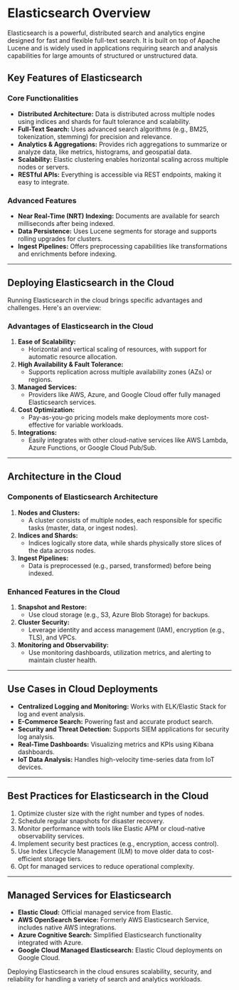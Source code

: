 # Elasticsearch Overview

Elasticsearch is a powerful, distributed search and analytics engine designed for fast and flexible full-text search. It is built on top of Apache Lucene and is widely used in applications requiring search and analysis capabilities for large amounts of structured or unstructured data.

## Key Features of Elasticsearch

### Core Functionalities
- **Distributed Architecture:** Data is distributed across multiple nodes using indices and shards for fault tolerance and scalability.
- **Full-Text Search:** Uses advanced search algorithms (e.g., BM25, tokenization, stemming) for precision and relevance.
- **Analytics & Aggregations:** Provides rich aggregations to summarize or analyze data, like metrics, histograms, and geospatial data.
- **Scalability:** Elastic clustering enables horizontal scaling across multiple nodes or servers.
- **RESTful APIs:** Everything is accessible via REST endpoints, making it easy to integrate.

### Advanced Features
- **Near Real-Time (NRT) Indexing:** Documents are available for search milliseconds after being indexed.
- **Data Persistence:** Uses Lucene segments for storage and supports rolling upgrades for clusters.
- **Ingest Pipelines:** Offers preprocessing capabilities like transformations and enrichments before indexing.

---

## Deploying Elasticsearch in the Cloud

Running Elasticsearch in the cloud brings specific advantages and challenges. Here's an overview:

### Advantages of Elasticsearch in the Cloud
1. **Ease of Scalability:**
    - Horizontal and vertical scaling of resources, with support for automatic resource allocation.
2. **High Availability & Fault Tolerance:**
    - Supports replication across multiple availability zones (AZs) or regions.
3. **Managed Services:**
    - Providers like AWS, Azure, and Google Cloud offer fully managed Elasticsearch services.
4. **Cost Optimization:**
    - Pay-as-you-go pricing models make deployments more cost-effective for variable workloads.
5. **Integrations:**
    - Easily integrates with other cloud-native services like AWS Lambda, Azure Functions, or Google Cloud Pub/Sub.

---

## Architecture in the Cloud

### Components of Elasticsearch Architecture
1. **Nodes and Clusters:**
    - A cluster consists of multiple nodes, each responsible for specific tasks (master, data, or ingest nodes).
2. **Indices and Shards:**
    - Indices logically store data, while shards physically store slices of the data across nodes.
3. **Ingest Pipelines:**
    - Data is preprocessed (e.g., parsed, transformed) before being indexed.

### Enhanced Features in the Cloud
1. **Snapshot and Restore:**
    - Use cloud storage (e.g., S3, Azure Blob Storage) for backups.
2. **Cluster Security:**
    - Leverage identity and access management (IAM), encryption (e.g., TLS), and VPCs.
3. **Monitoring and Observability:**
    - Use monitoring dashboards, utilization metrics, and alerting to maintain cluster health.

---

## Use Cases in Cloud Deployments
- **Centralized Logging and Monitoring:** Works with ELK/Elastic Stack for log and event analysis.
- **E-Commerce Search:** Powering fast and accurate product search.
- **Security and Threat Detection:** Supports SIEM applications for security log analysis.
- **Real-Time Dashboards:** Visualizing metrics and KPIs using Kibana dashboards.
- **IoT Data Analysis:** Handles high-velocity time-series data from IoT devices.

---

## Best Practices for Elasticsearch in the Cloud
1. Optimize cluster size with the right number and types of nodes.
2. Schedule regular snapshots for disaster recovery.
3. Monitor performance with tools like Elastic APM or cloud-native observability services.
4. Implement security best practices (e.g., encryption, access control).
5. Use Index Lifecycle Management (ILM) to move older data to cost-efficient storage tiers.
6. Opt for managed services to reduce operational complexity.

---

## Managed Services for Elasticsearch
- **Elastic Cloud:** Official managed service from Elastic.
- **AWS OpenSearch Service:** Formerly AWS Elasticsearch Service, includes native AWS integrations.
- **Azure Cognitive Search:** Simplified Elasticsearch functionality integrated with Azure.
- **Google Cloud Managed Elasticsearch:** Elastic Cloud deployments on Google Cloud.

Deploying Elasticsearch in the cloud ensures scalability, security, and reliability for handling a variety of search and analytics workloads.
